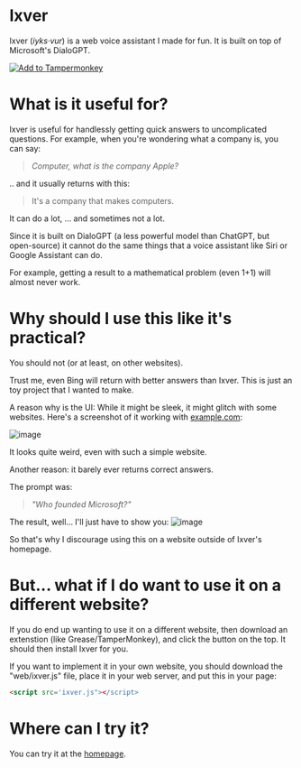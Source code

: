 # Ixver
Ixver (_iyks·vur_) is a web voice assistant I made for fun. It is built on top of Microsoft's DialoGPT.

[![Add to Tampermonkey](https://user-images.githubusercontent.com/117580169/212810343-1afca32f-05e1-4695-b810-954ff9b96159.png)](https://github.com/RealSput/Ixver/raw/main/web/ixver.user.js)


# What is it useful for?
Ixver is useful for handlessly getting quick answers to uncomplicated questions. For example, when you're wondering what a company is, you can say:
> _Computer, what is the company Apple?_

.. and it usually returns with this:

> It's a company that makes computers.

It can do a lot, ... and sometimes not a lot.

Since it is built on DialoGPT (a less powerful model than ChatGPT, but open-source) it cannot do the same things that a voice assistant like Siri or Google Assistant can do.

For example, getting a result to a mathematical problem (even 1+1) will almost never work.

# Why should I use this like it's practical?
You should not (or at least, on other websites).

Trust me, even Bing will return with better answers than Ixver. This is just an toy project that I wanted to make.

A reason why is the UI: While it might be sleek, it might glitch with some websites. Here's a screenshot of it working with [example.com](example.com):

![image](https://user-images.githubusercontent.com/117580169/212771019-649ea85c-9ed5-4c91-b39a-8c398a01a20d.png)

It looks quite weird, even with such a simple website.

Another reason: it barely ever returns correct answers.

The prompt was: 

> _"Who founded Microsoft?"_

The result, well... I'll just have to show you:
![image](https://user-images.githubusercontent.com/117580169/212771318-971aff58-806d-477b-a93d-ff060f246083.png)

So that's why I discourage using this on a website outside of Ixver's homepage.

# But... what if __I do__ want to use it on a different website?
If you do end up wanting to use it on a different website, then download an extenstion (like Grease/TamperMonkey), and click the button on the top. It should then install Ixver for you.

If you want to implement it in your own website, you should download the "web/ixver.js" file, place it in your web server, and put this in your page:
```html
<script src='ixver.js"></script>
```
# Where can I try it?
You can try it at the [homepage](https://realsput.github.io/Ixver/). 
